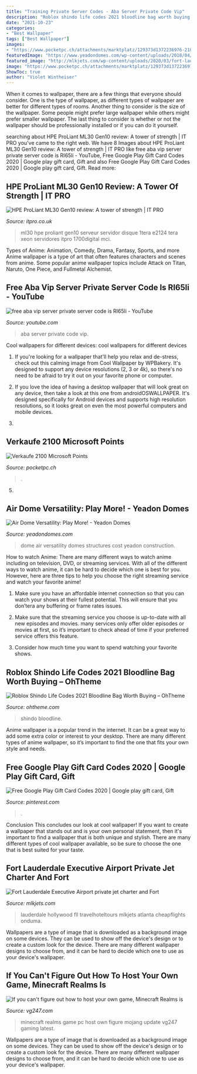 ```yaml
---
title: "Training Private Server Codes - Aba Server Private Code Vip"
description: "Roblox shindo life codes 2021 bloodline bag worth buying – ohtheme"
date: "2021-10-23"
categories:
- "Best Wallpaper"
tags: ["Best Wallpaper"]
images:
- "https://www.pocketpc.ch/attachments/marktplatz/129373d1372236976-2100-microsoft-points-860182_700x700min_1.jpg"
featuredImage: "https://www.yeadondomes.com/wp-content/uploads/2018/04/image_plymouth.jpg"
featured_image: "http://mlkjets.com/wp-content/uploads/2020/03/fort-lauderdale-PRIVATE-AIRPORT-fort-lauderdale-PRIVATE-JET-CHARTER-fort-lauderdale-PRIVATE-JET-AIRPORT-fort-lauderdale-EMPTY-LEGS1.png"
image: "https://www.pocketpc.ch/attachments/marktplatz/129373d1372236976-2100-microsoft-points-860182_700x700min_1.jpg"
ShowToc: true
author: "Violet Wintheiser"
---
```



When it comes to wallpaper, there are a few things that everyone should consider. One is the type of wallpaper, as different types of wallpaper are better for different types of rooms. Another thing to consider is the size of the wallpaper. Some people might prefer large wallpaper while others might prefer smaller wallpaper. The last thing to consider is whether or not the wallpaper should be professionally installed or if you can do it yourself.

	

		
searching about HPE ProLiant ML30 Gen10 review: A tower of strength | IT PRO you've came to the right web. We have 8 Images about HPE ProLiant ML30 Gen10 review: A tower of strength | IT PRO like free aba vip server private server code is RI65li - YouTube, Free Google Play Gift Card Codes 2020 | Google play gift card, Gift and also Free Google Play Gift Card Codes 2020 | Google play gift card, Gift. Read more:
		
    
## HPE ProLiant ML30 Gen10 Review: A Tower Of Strength | IT PRO

<img loading=lazy src="https://media.itpro.co.uk/image/upload/v1570817574/itpro/2019/08/hpe_proliant_ml30_gen10.jpg" onerror="this.onerror=null;this.src='https://tse4.mm.bing.net/th?id=OIP.Emp1Ad3mXlnNJIx89w9LIQHaEK&amp;pid=15.1';" alt="HPE ProLiant ML30 Gen10 review: A tower of strength | IT PRO">

_Source: itpro.co.uk_

>ml30 hpe proliant gen10 serveur servidor disque 1tera e2124 tera xeon servidores itpro 1700digital mci. 

	

Types of Anime: Animation, Comedy, Drama, Fantasy, Sports, and more
Anime wallpaper is a type of art that often features characters and scenes from anime. Some popular anime wallpaper topics include Attack on Titan, Naruto, One Piece, and Fullmetal Alchemist.

    
## Free Aba Vip Server Private Server Code Is RI65li - YouTube

<img loading=lazy src="https://i.ytimg.com/vi/LJ2hw821tcQ/hqdefault.jpg" onerror="this.onerror=null;this.src='https://tse4.mm.bing.net/th?id=OIP.TXJo9lsIwHsoBj_roz9aUwHaFj&amp;pid=15.1';" alt="free aba vip server private server code is RI65li - YouTube">

_Source: youtube.com_

>aba server private code vip. 

	

Cool wallpapers for different devices:
cool wallpapers for different devices 

1. If you're looking for a wallpaper that'll help you relax and de-stress, check out this calming image from Cool Wallpaper by WPBakery. It's designed to support any device resolutions (2, 3 or 4k), so there's no need to be afraid to try it out on your favorite phone or computer.

2. If you love the idea of having a desktop wallpaper that will look great on any device, then take a look at this one from androidOSWALLPAPER. It's designed specifically for Android devices and supports high resolution resolutions, so it looks great on even the most powerful computers and mobile devices.

3.

    
## Verkaufe 2100 Microsoft Points

<img loading=lazy src="https://www.pocketpc.ch/attachments/marktplatz/129373d1372236976-2100-microsoft-points-860182_700x700min_1.jpg" onerror="this.onerror=null;this.src='https://tse2.mm.bing.net/th?id=OIP.xYH1V2sY9CdFfRGUo8tDFQHaHa&amp;pid=15.1';" alt="Verkaufe 2100 Microsoft Points">

_Source: pocketpc.ch_

>. 

	

5.

    
## Air Dome Versatility: Play More! - Yeadon Domes

<img loading=lazy src="https://www.yeadondomes.com/wp-content/uploads/2018/04/image_plymouth.jpg" onerror="this.onerror=null;this.src='https://tse4.mm.bing.net/th?id=OIP.rok6J4um4u9Gk_7QGUHhIAHaE8&amp;pid=15.1';" alt="Air Dome Versatility: Play More! - Yeadon Domes">

_Source: yeadondomes.com_

>dome air versatility domes structures cost yeadon construction. 

	

How to watch Anime: There are many different ways to watch anime including on television, DVD, or streaming services.
With all of the different ways to watch anime, it can be hard to decide which one is best for you. However, here are three tips to help you choose the right streaming service and watch your favorite anime!
1. Make sure you have an affordable internet connection so that you can watch your shows at their fullest potential. This will ensure that you don’tera any buffering or frame rates issues.

2. Make sure that the streaming service you choose is up-to-date with all new episodes and movies. many services only offer older episodes or movies at first, so it’s important to check ahead of time if your preferred service offers this feature.

3. Consider how much time you want to spend watching your favorite shows.

    
## Roblox Shindo Life Codes 2021 Bloodline Bag Worth Buying – OhTheme

<img loading=lazy src="https://i0.wp.com/ytimg.googleusercontent.com/vi/tgaTpbyaTxM/maxresdefault.jpg?resize=650,400" onerror="this.onerror=null;this.src='https://tse4.mm.bing.net/th?id=OIP.CvrAcdiVqLMUNYZtP_FgGwHaEj&amp;pid=15.1';" alt="Roblox Shindo Life Codes 2021 Bloodline Bag Worth Buying – OhTheme">

_Source: ohtheme.com_

>shindo bloodline. 

	

Anime wallpaper is a popular trend in the internet. It can be a great way to add some extra color or interest to your desktop. There are many different types of anime wallpaper, so it’s important to find the one that fits your own style and needs.

    
## Free Google Play Gift Card Codes 2020 | Google Play Gift Card, Gift

<img loading=lazy src="https://i.pinimg.com/736x/28/03/5f/28035f5c4a6ead1fa93c9382869350c1.jpg" onerror="this.onerror=null;this.src='https://tse2.mm.bing.net/th?id=OIP.z48tevU9hCxxg_21dtI4VwHaJ3&amp;pid=15.1';" alt="Free Google Play Gift Card Codes 2020 | Google play gift card, Gift">

_Source: pinterest.com_

>. 

	

Conclusion
This concludes our look at cool wallpaper! If you want to create a wallpaper that stands out and is your own personal statement, then it's important to find a wallpaper that is both unique and stylish. There are many different types of cool wallpaper available, so be sure to choose the one that is best suited for your taste.

    
## Fort Lauderdale Executive Airport Private Jet Charter And Fort

<img loading=lazy src="http://mlkjets.com/wp-content/uploads/2020/03/fort-lauderdale-PRIVATE-AIRPORT-fort-lauderdale-PRIVATE-JET-CHARTER-fort-lauderdale-PRIVATE-JET-AIRPORT-fort-lauderdale-EMPTY-LEGS1.png" onerror="this.onerror=null;this.src='https://tse4.mm.bing.net/th?id=OIP.VKQN7d4R0Q-WHtQrkDgowgHaF2&amp;pid=15.1';" alt="Fort Lauderdale Executive Airport private jet charter and Fort">

_Source: mlkjets.com_

>lauderdale hollywood fll travelhoteltours mlkjets atlanta cheapflights onduma. 

	

Wallpapers are a type of image that is downloaded as a background image on some devices. They can be used to show off the device's design or to create a custom look for the device. There are many different wallpaper designs to choose from, and it can be hard to decide which one to use as your device's wallpaper.

    
## If You Can&#039;t Figure Out How To Host Your Own Game, Minecraft Realms Is

<img loading=lazy src="https://assets.vg247.com/current/2014/05/minecraft_realms.jpg" onerror="this.onerror=null;this.src='https://tse3.mm.bing.net/th?id=OIP.nGKrguZF52RMJVFHz_PXOwHaGR&amp;pid=15.1';" alt="If you can&#039;t figure out how to host your own game, Minecraft Realms is">

_Source: vg247.com_

>minecraft realms game pc host own figure mojang update vg247 gaming latest. 

	

Wallpapers are a type of image that is downloaded as a background image on some devices. They can be used to show off the device's design or to create a custom look for the device. There are many different wallpaper designs to choose from, and it can be hard to decide which one to use as your device's wallpaper.

